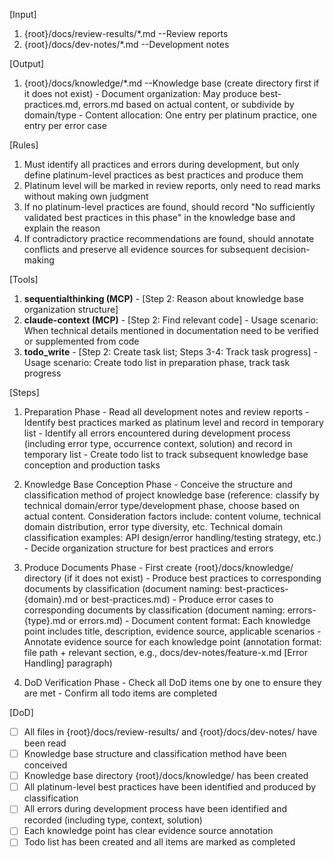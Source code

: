 [Input]
  1. {root}/docs/review-results/*.md --Review reports
  2. {root}/docs/dev-notes/*.md --Development notes

[Output]
  1. {root}/docs/knowledge/*.md --Knowledge base (create directory first if it does not exist)
    - Document organization: May produce best-practices.md, errors.md based on actual content, or subdivide by domain/type
    - Content allocation: One entry per platinum practice, one entry per error case

[Rules]
  1. Must identify all practices and errors during development, but only define platinum-level practices as best practices and produce them
  2. Platinum level will be marked in review reports, only need to read marks without making own judgment
  3. If no platinum-level practices are found, should record "No sufficiently validated best practices in this phase" in the knowledge base and explain the reason
  4. If contradictory practice recommendations are found, should annotate conflicts and preserve all evidence sources for subsequent decision-making

[Tools]
  1. **sequentialthinking (MCP)**
    - [Step 2: Reason about knowledge base organization structure]
  2. **claude-context (MCP)**
    - [Step 2: Find relevant code]
    - Usage scenario: When technical details mentioned in documentation need to be verified or supplemented from code
  3. **todo_write**
    - [Step 2: Create task list; Steps 3-4: Track task progress]
    - Usage scenario: Create todo list in preparation phase, track task progress

[Steps]
  1. Preparation Phase
    - Read all development notes and review reports
    - Identify best practices marked as platinum level and record in temporary list
    - Identify all errors encountered during development process (including error type, occurrence context, solution) and record in temporary list
    - Create todo list to track subsequent knowledge base conception and production tasks

  2. Knowledge Base Conception Phase
    - Conceive the structure and classification method of project knowledge base (reference: classify by technical domain/error type/development phase, choose based on actual content. Consideration factors include: content volume, technical domain distribution, error type diversity, etc. Technical domain classification examples: API design/error handling/testing strategy, etc.)
    - Decide organization structure for best practices and errors

  3. Produce Documents Phase
    - First create {root}/docs/knowledge/ directory (if it does not exist)
    - Produce best practices to corresponding documents by classification (document naming: best-practices-{domain}.md or best-practices.md)
    - Produce error cases to corresponding documents by classification (document naming: errors-{type}.md or errors.md)
    - Document content format: Each knowledge point includes title, description, evidence source, applicable scenarios
    - Annotate evidence source for each knowledge point (annotation format: file path + relevant section, e.g., docs/dev-notes/feature-x.md [Error Handling] paragraph)

  4. DoD Verification Phase
    - Check all DoD items one by one to ensure they are met
    - Confirm all todo items are completed

[DoD]
  - [ ] All files in {root}/docs/review-results/ and {root}/docs/dev-notes/ have been read
  - [ ] Knowledge base structure and classification method have been conceived
  - [ ] Knowledge base directory {root}/docs/knowledge/ has been created
  - [ ] All platinum-level best practices have been identified and produced by classification
  - [ ] All errors during development process have been identified and recorded (including type, context, solution)
  - [ ] Each knowledge point has clear evidence source annotation
  - [ ] Todo list has been created and all items are marked as completed
